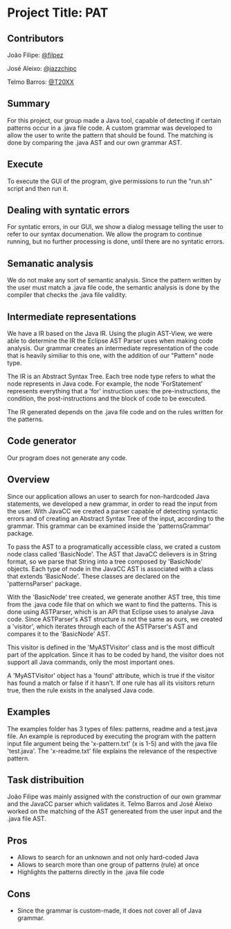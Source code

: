 # Project Title: PAT

## Contributors

João Filipe: [@filpez](https://github.com/filpez)

José Aleixo: [@jazzchipc](https://github.com/jazzchipc)

Telmo Barros: [@T20XX](https://github.com/T20XX)

## Summary

For this project, our group made a Java tool, capable of detecting if certain patterns occur in a .java file code. A custom grammar was developed to allow the user to write the pattern that should be found. The matching is done by comparing the .java AST and our own grammar AST.

## Execute

To execute the GUI of the program, give permissions to run the "run.sh" script and then run it.

## Dealing with syntatic errors

For syntatic errors, in our GUI, we show a dialog message telling the user to refer to our syntax documenation. We allow the program to continue running, but no further processing is done, until there are no syntatic errors.

## Semanatic analysis

We do not make any sort of semantic analysis. Since the pattern written by the user must match a .java file code, the semantic analysis is done by the compiler that checks the .java file validity.

## Intermediate representations

We have a IR based on the Java IR. Using the plugin AST-View, we were able to determine the IR the Eclipse AST Parser uses when making code analysis. Our grammar creates an intermediate representation of the code that is heavily similiar to this one, with the addition of our "Pattern" node type. 

The IR is an Abstract Syntax Tree. Each tree node type refers to what the node represents in Java code. For example, the node 'ForStatement' represents everything that a 'for' instruction uses: the pre-instructions, the condition, the post-instructions and the block of code to be executed. 

The IR generated depends on the .java file code and on the rules written for the patterns. 

## Code generator

Our program does not generate any code.

## Overview

Since our application allows an user to search for non-hardcoded Java statements, we developed a new grammar, in order to read the input from the user. With JavaCC we created a parser capable of detecting syntactic errors and of creating an Abstract Syntax Tree of the input, according to the grammar. This grammar can be examined inside the 'patternsGrammar' package.

To pass the AST to a programatically accessible class, we crated a custom node class called 'BasicNode'. The AST that JavaCC delievers is in String format, so we parse that String into a tree composed by 'BasicNode' objects. Each type of node in the JavaCC AST is associated with a class that extends 'BasicNode'. These classes are declared on the 'patternsParser' package.

With the 'BasicNode' tree created, we generate another AST tree, this time from the .java code file that on which we want to find the patterns. This is done using ASTParser, which is an API that Eclipse uses to analyse Java code. Since ASTParser's AST structure is not the same as ours, we created a 'visitor', which iterates through each of the ASTParser's AST and compares it to the 'BasicNode' AST. 

This visitor is defined in the 'MyASTVisitor' class and is the most difficult part of the applcation. Since it has to be coded by hand, the visitor does not support all Java commands, only the most important ones.

A 'MyASTVisitor' object has a 'found' attribute, which is true if the visitor has found a match or false if it hasn't. If one rule has all its visitors return true, then the rule exists in the analysed Java code.

## Examples

The examples folder has 3 types of files: patterns, readme and a test.java file. An example is reproduced by executing the program with the pattern input file argument being the 'x-pattern.txt' (x is 1-5) and with the java file 'test.java'. The 'x-readme.txt' file explains the relevance of the respective pattern.

## Task distribuition

João Filipe was mainly assigned with the construction of our own grammar and the JavaCC parser which validates it. 
Telmo Barros and José Aleixo worked on the matching of the AST genereated from the user input and the .java file AST.

## Pros
- Allows to search for an unknown and not only hard-coded Java
- Allows to search more than one group of patterns (rule) at once
- Highlights the patterns directly in the .java file code

## Cons
- Since the grammar is custom-made, it does not cover all of Java grammar.


